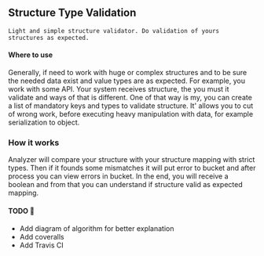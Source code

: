 ## Structure Type Validation

    Light and simple structure validator. Do validation of yours structures as expected.

#### Where to use
Generally, if need to work with huge or complex structures and to be sure the needed data exist and value types are as expected.
For example, you work with some API. Your system receives structure, the you must it validate and ways of that is different.
One of that way is my, you can create a list of mandatory keys and types to validate structure.
It' allows you to cut of wrong work, before executing heavy manipulation with data, for example serialization to object.

### How it works
Analyzer will compare your structure with your structure mapping with strict types.
Then if it founds some mismatches it will put error to bucket and after process you can view errors in bucket.
In the end, you will receive a boolean and from that you can understand if structure valid as expected mapping.


#### TODO :thinking:
- Add diagram of algorithm for better explanation
- Add coveralls
- Add Travis CI
